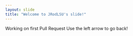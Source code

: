 ```yaml
---
layout: slide
title: "Welcome to JRodLSU's slide!"
---
```

Working on first Pull Request
Use the left arrow to go back!

